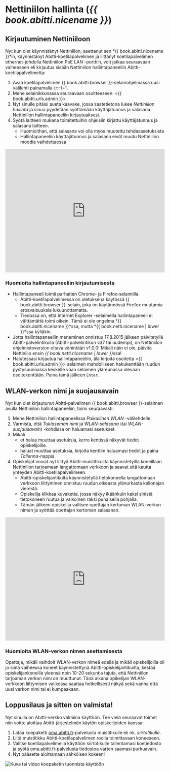 # Nettiniilon hallinta (*{{ book.abitti.nicename }}*)

<!-- toc -->

## Kirjautuminen Nettiniiloon

Nyt kun olet käynnistänyt Nettiniilon, asettanut sen *{{ book.abitti.nicename }}*in, käynnistänyt Abitti-koetilapalvelimen ja liittänyt koetilapalvelimen ethernet-johdolla Nettiniilon PoE LAN -porttiin, voit jatkaa seuraavaan vaiheeseen eli kirjautua sisään Nettiniilon hallintapaneeliin Abitti-koetilapalvelimelta:

1. Avaa koetilapalvelimen {{ book.abitti.browser }}-selainohjelmassa uusi välilehti painamalla `Ctrl+T`.
2. Mene selainikkunassa seuraavaan osoitteeseen: <{{ book.abitti.urls.admin }}>
3. Nyt sinulle pitäisi aueta kaavake, jossa saatetietona lukee *Nettiniilon hallinta* ja sinua pyydetään syöttämään käyttäjätunnus ja salasana Nettiniilon hallintapaneeliin kirjautuaksesi.
4. Syötä laitteen mukana toimitettuihin ohjeisiin kirjattu käyttäjätunnus ja salasana laitteen.
	- Huomioithan, että salasana voi olla myös muutettu tehdasasetuksista
	- Hallintapaneeliin käyttäjätunnus ja salasana eivät muutu Nettiniilon moodia vaihdettaessa

<div class="video-container-4by3" style="position:relative; padding-bottom:71.2%; padding-top:30px; height:0; overflow:hidden;">
<iframe style="position:absolute; top:0; left:0; width:100%; height:100%;" width="420" height="315" src="https://www.youtube.com/embed/Ll5rfAPH0oA" frameborder="0" allowfullscreen></iframe>
</div>

<!-- ![Nettiniilon hallintapaneeliin kirjautuminen](https://placehold.it/800x400 "Nettiniilon hallintapaneeliin kirjautuminen (tulossa)") -->

### Huomioita hallintapaneeliin kirjautumisesta

- Hallintapaneeli toimii parhaiten Chrome- ja Firefox-selaimilla.
	- Abitti-koetilapalvelimessa on oletuksena käytössä {{ book.abitti.browser }}-selain, joka on käytännössä Firefox muutamia eroavaisuuksia lukuunottamatta.
	- Tiedossa on, että Internet Explorer -selaimella hallintapaneeli ei välttämättä toimi oikein. Tämä ei ole ongelma *{{ book.abitti.nicename }}*ssa, mutta *{{ book.netti.nicename | lower }}*ssa kylläkin.
- Jotta hallintapaneeliin meneminen onnistuu 17.8.2015 jälkeen päivitetyllä Abitti-palvelintikulla (Abitti-palvelintikun v37 tai uudempi), on Nettiniilon ohjelmistoversion oltava vähintään v1.0.0! Mikäli näin ei ole, päivitä Nettiniilo ensin <em>{{ book.netti.nicename | lower }}</em>ssa!
- Halutessasi kirjautua hallintapaneeliin, älä kirjoita osoitetta <{{ book.abitti.urls.admin }}> selaimen mahdolliseen hakukenttään ruudun pystysuunnassa keskelle vaan selaimen yläreunassa olevaan osoitekenttään. Paina tämä jälkeen `Enter`.


## WLAN-verkon nimi ja suojausavain

Nyt kun olet kirjautunut Abitti-palvelimen {{ book.abitti.browser }}-selaimen avulla Nettiniilon hallintapaneeliin, toimi seuraavasti:

1. Mene Nettiniilon hallintapaneelissa *Paikallinen WLAN* -välilehdelle.
2. Varmista, että *Tukiaseman nimi* ja *WLAN-salasana* (tai *WLAN-suojausavain*) -kohdissa on haluamasi asetukset.
3. Mikäli
	- et halua muuttaa asetuksia, kerro kentissä näkyvät tiedot opiskelijoille.
	- haluat muuttaa asetuksia, kirjoita kenttiin haluamasi tiedot ja paina *Tallenna*-nappia.
4. Opiskelijat voivat nyt liittyä Abitti-muistitikuilta käynnistetyillä koneillaan Nettiniilon tarjoamaan langattomaan verkkoon ja saavat sitä kautta yhteyden Abitti-koetilapalvelimeen.
	- Abitti-opiskelijantikulta käynnistetyllä tietokoneella langattomaan verkkoon liittyminen onnistuu ruudun oikeasta ylänurkasta kellonajan vierestä.
	- Opiskelija klikkaa kuvaketta, jossa näkyy <!-- todo --> ikäänkuin kaksi sinistä tietokoneen ruutua ja valkoinen raksi punaisella pohjalla.
	- Tämän jälkeen opiskelija valitsee opettajan kertoman WLAN-verkon nimen ja syöttää opettajan kertoman salasanan.

<div class="video-container-4by3" style="position:relative; padding-bottom:71.2%; padding-top:30px; height:0; overflow:hidden;">
<iframe style="position:absolute; top:0; left:0; width:100%; height:100%;" width="420" height="315" src="https://www.youtube.com/embed/At4qJw_bkws" frameborder="0" allowfullscreen></iframe>
</div>

<!--![WLAN-verkon nimi ja salasana](https://placehold.it/800x400 "WLAN-verkon nimi ja salasana (tulossa)") -->

### Huomioita WLAN-verkon nimen asettamisesta

Opettaja, mikäli vaihdoit WLAN-verkon nimeä edellä ja mikäli opiskelijoilla oli jo siinä vaiheessa koneet käynnistettynä Abitti-opiskelijantikuilta, kestää opiskelijankoneilla yleensä noin 10-20 sekuntia tajuta, että Nettiniilon tarjoaman verkon nimi on muuttunut. Tänä aikana opikelijan WLAN-verkkoon liittymisen valikossa saattaa hetkellisesti näkyä sekä vanha että uusi verkon nimi tai ei kumpaakaan.

## Loppusilaus ja sitten on valmista!

Nyt sinulla on Abitti-verkko valmiina käyttöön. Tee vielä seuraavat toimet niin voitte aloittaa Abitti-järjestelmän käytön opiskelijoiden kanssa:

1. Lataa koepaketti [oma.abitti.fi](https://oma.abitti.fi)-palvelusta muistitikulle eli nk. *siirtotikulle*.
2. Liitä muistitikku Abitti-koetilapalvelimen roolia toimittavaan koneeseen.
3. Valitse koetilapalvelimella käyttöön siirtotikulle tallentamasi koetiedosto ja syötä oma.abitti.fi-palvelusta tiedostoa varten saamasi purkuavain.
4. Nyt pääsette aloittamaan sähköisen kokeen!

![Kuva tai video koepaketin tuonnista käyttöön](https://placehold.it/800x400 "Kuva tai video koepaketin tuonnista käyttöön (tulossa)")